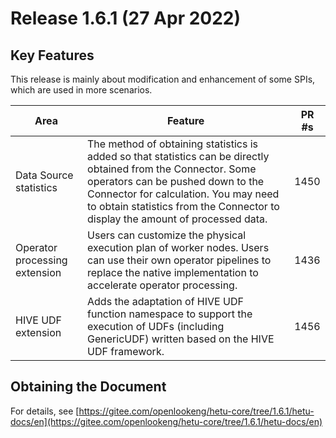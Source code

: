 # Release 1.6.1 (27 Apr 2022)

## Key Features

This release is mainly about modification and enhancement of some SPIs, which are used in more scenarios.

| Area                    | Feature                                                      | PR #s                                                        |
| ----------------------- | ------------------------------------------------------------ | ------------------------------------------------------------ |
| Data Source statistics                | The method of obtaining statistics is added so that statistics can be directly obtained from the Connector. Some operators can be pushed down to the Connector for calculation. You may need to obtain statistics from the Connector to display the amount of processed data.                                               | 1450                                                          |
| Operator processing extension | Users can customize the physical execution plan of worker nodes. Users can use their own operator pipelines to replace the native implementation to accelerate operator processing. | 1436                                                           |
| HIVE UDF extension | Adds the adaptation of HIVE UDF function namespace to support the execution of UDFs (including GenericUDF) written based on the HIVE UDF framework. | 1456                                                           |

## Obtaining the Document 

For details, see [https://gitee.com/openlookeng/hetu-core/tree/1.6.1/hetu-docs/en](https://gitee.com/openlookeng/hetu-core/tree/1.6.1/hetu-docs/en)